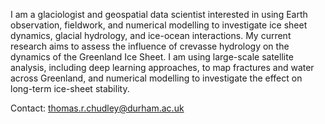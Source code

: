 I am a glaciologist and geospatial data scientist interested in using Earth observation, fieldwork, and numerical modelling to investigate ice sheet dynamics, glacial hydrology, and ice-ocean interactions. My current research aims to assess the influence of crevasse hydrology on the dynamics of the Greenland Ice Sheet. I am using large-scale satellite analysis, including deep learning approaches, to map fractures and water across Greenland, and numerical modelling to investigate the effect on long-term ice-sheet stability.

Contact: thomas.r.chudley@durham.ac.uk

<!--
**trchudley/trchudley** is a ✨ _special_ ✨ repository because its `README.md` (this file) appears on your GitHub profile.

Here are some ideas to get you started:

- 🔭 I’m currently working on ...
- 🌱 I’m currently learning ...
- 👯 I’m looking to collaborate on ...
- 🤔 I’m looking for help with ...
- 💬 Ask me about ...
- 📫 How to reach me: ...
- 😄 Pronouns: ...
- ⚡ Fun fact: ...
-->
